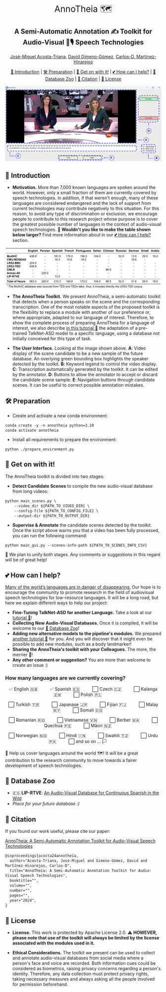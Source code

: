 <h1 align="center"><span style="font-weight:normal">AnnoTheia 🗺️</h1>
<h2 align="center">A Semi-Automatic Annotation ✍️ Toolkit for</br>Audio-Visual 🎥🎙️ Speech Technologies</h2>    
<div align="center">

[José-Miguel Acosta-Triana](), [David Gimeno-Gómez](https://scholar.google.es/citations?user=DVRSla8AAAAJ&hl=en), [Carlos-D. Martínez-Hinarejos](https://scholar.google.es/citations?user=M_EmUoIAAAAJ&hl=en)
</div>

<div align="center">
  
[📘 Introduction](#intro) |
[🛠️ Preparation](#preparation) |
[🚀 Get on with it!](#getonwithit) |
[💕 How can I help?](#helping) |
[🦒 Database Zoo](#databasezoo) |
[📖 Citation](#citation) |
[📝 License](#license)
</div>

<div align="center"> <img src="doc/image/interface.png"> </div>

## <a name="intro"></a> 📘 Introduction

- **Motivation.** More than 7,000 known languages are spoken around the world. However, only a small fraction of them are currently covered by speech technologies. In addition, if that weren't enough, many of these languages are considered endangered and the lack of support from current technologies may contribute negatively to this situation. For this reason, to avoid any type of discrimination or exclusion, we encourage people to contribute to this research project whose purpose is to cover the greatest possible number of languages in the context of audio-visual speech technologies. 🌟 **Wouldn't you like to make the table shown below larger?** Find more information about in our [💕 How can I help?](#helping) section.

<div align="center"> <img src="doc/image/databases.png" width="720"> </div>

- **The AnnoTheia Toolkit.** We present AnnoTheia, a semi-automatic toolkit that detects when a person speaks on the scene and the corresponding transcription. One of the most notable aspects of the proposed toolkit is the flexibility to replace a module with another of our preference or, where appropriate, adapted to our language of interest. Therefore, to show the complete process of preparing AnnoTheia for a language of interest, we also describe [in this tutorial 📜](modules/active_speaker_detection/talknet_asd/) the adaptation of a pre-trained TalkNet-ASD model to a specific language, using a database not initially conceived for this type of task.

- **The User Interface.** Looking at the image shown above. **A**: Video display of the scene candidate to be a new sample of the future database. An overlying  green bounding box highlights the speaker detected by the toolkit. **B**: Keyword legend to control the video display. **C**: Transcription automatically generated by the toolkit. It can be edited by the annotator. **D**: Buttons to allow the annotator to accept or discard the candidate scene sample. **E**: Navigation buttons through candidate scenes. It can be useful to correct possible annotation mistakes.</p>

## <a name="preparation"></a> 🛠️ Preparation

- Create and activate a new conda environment:

```
conda create -y -n annotheia python=3.10
conda activate annotheia
```
- Install all requirements to prepare the environment:

```
python ./prepare_environment.py
```

## <a name="getonwithit"></a> 🚀 Get on with it!

The AnnoTheia toolkit is divided into two stages:

- **Detect Candidate Scenes** to compile the new audio-visual database from long videos:

```
python main_scenes.py \
    --video_dir ${PATH_TO_VIDEO_DIR} \
    --config-file ${PATH_TO_CONFIG_FILE} \
    --output-dir ${PATH_TO_OUTPUT_DIR}
```

- **Supervise & Annotate** the candidate scenes detected by the toolkit. Once the script above warns you that a video has been fully processed, you can run the following command:

```
python main_gui.py --scenes-info-path ${PATH_TO_SCENES_INFO_CSV}
```
🌟 We plan to unify both stages. Any comments or suggestions in this regard will be of great help!

## <a name="helping"></a> 💕 How can I help?

<a href="https://www.nature.com/articles/s41559-021-01604-y">Many of the world’s languages are in danger of disappearing.</a> Our hope is to encourage the community to promote research in the field of audiovisual speech technologies for low-resource languages. It will be a long road, but here we explain different ways to help our project:

- **Fine-Tuning TalkNet-ASD for another Language.** Take a look at our [tutorial 📜](https://github.com/joactr/AnnoTheia/tree/david-branch/modules/active_speaker_detection/talknet_asd)!
- **Collecting New Audio-Visual Databases.** Once it is compiled, it will be welcome to our [🦒 Database Zoo](#databasezoo)!
- **Adding new alternative models to the pipeline's modules.** We prepared [another tutorial 📜](./modules/README.md) for you. And you will discover that it might even be possible to add new modules, such as a body landmarker!
- **Sharing the AnnoTheia's toolkit with your Colleagues.** The more, the merrier 💫!
- **Any other comment or suggestion?** You are more than welcome to create an issue :)

### How many languages are we currently covering?

<div align="center">
  
✅ English 🇬🇧 &nbsp;&nbsp;&nbsp;&nbsp;&nbsp;&nbsp;&nbsp;&nbsp;
✅ Spanish 🇪🇸 &nbsp;&nbsp;&nbsp;&nbsp;&nbsp;&nbsp;&nbsp;&nbsp;
⬜ Czech 🇨🇿 &nbsp;&nbsp;&nbsp;&nbsp;&nbsp;&nbsp;&nbsp;&nbsp;
⬜ Kalanga 🇿🇼 &nbsp;&nbsp;&nbsp;&nbsp;&nbsp;&nbsp;&nbsp;&nbsp;
⬜ Polish 🇵🇱 &nbsp;&nbsp;&nbsp;&nbsp;&nbsp;&nbsp;&nbsp;&nbsp;

⬜ Turkish 🇹🇷 &nbsp;&nbsp;&nbsp;&nbsp;&nbsp;&nbsp;&nbsp;&nbsp;
⬜ Japanase 🇯🇵 &nbsp;&nbsp;&nbsp;&nbsp;&nbsp;&nbsp;&nbsp;&nbsp;
⬜ Fijian 🇫🇯 &nbsp;&nbsp;&nbsp;&nbsp;&nbsp;&nbsp;&nbsp;&nbsp;
⬜ Malay 🇲🇾 &nbsp;&nbsp;&nbsp;&nbsp;&nbsp;&nbsp;&nbsp;&nbsp;
⬜ Somali 🇸🇴 &nbsp;&nbsp;&nbsp;&nbsp;&nbsp;&nbsp;&nbsp;&nbsp;

⬜ Romanian 🇷🇴 &nbsp;&nbsp;&nbsp;&nbsp;&nbsp;&nbsp;&nbsp;&nbsp;
⬜ Vietnamese 🇻🇳 &nbsp;&nbsp;&nbsp;&nbsp;&nbsp;&nbsp;&nbsp;&nbsp;
⬜ Berber 🇲🇦 &nbsp;&nbsp;&nbsp;&nbsp;&nbsp;&nbsp;&nbsp;&nbsp;
⬜ Quechua 🇵🇪 &nbsp;&nbsp;&nbsp;&nbsp;&nbsp;&nbsp;&nbsp;&nbsp;
⬜ Māori 🇳🇿 &nbsp;&nbsp;&nbsp;&nbsp;&nbsp;&nbsp;&nbsp;&nbsp;

⬜ Norwegian 🇳🇴 &nbsp;&nbsp;&nbsp;&nbsp;&nbsp;&nbsp;&nbsp;&nbsp;
⬜ Hindi 🇮🇳 &nbsp;&nbsp;&nbsp;&nbsp;&nbsp;&nbsp;&nbsp;&nbsp;
⬜ Swahili 🇹🇿 &nbsp;&nbsp;&nbsp;&nbsp;&nbsp;&nbsp;&nbsp;&nbsp;
⬜ Urdu 🇵🇰 &nbsp;&nbsp;&nbsp;&nbsp;&nbsp;&nbsp;&nbsp;&nbsp;
⬜ and so on ... 🏳️ &nbsp;&nbsp;&nbsp;&nbsp;&nbsp;&nbsp;&nbsp;&nbsp;

</div>

🌟 Help us cover languages around the world 🗺️! It will be a great contribution to the research community to move towards a fairer development of speech technologies.

## <a name="databasezoo"></a> 🦒 Database Zoo

- 🇪🇸 **LIP-RTVE**: [An Audio-Visual Database for Continuous Spanish in the Wild](https://aclanthology.org/2022.lrec-1.294/)
- *Place for your future database :)*

## <a name="citation"></a> 📖 Citation
If you found our work useful, please cite our paper:

[AnnoTheia: A Semi-Automatic Annotation Toolkit for Audio-Visual Speech Technologies]()

```
@inproceedings{acosta24annotheia,
  author="Acosta-Triana, José-Miguel and Gimeno-Gómez, David and Martínez-Hinarejos, Carlos-D",
  title="AnnoTheia: A Semi-Automatic Annotation Toolkit for Audio-Visual Speech Technologies",
  booktitle="",
  volume="",
  number="",
  pages="",
  year="2024",
}
```

## <a name="license"></a> 📝 License
- **License.** This work is protected by Apache License 2.0. ⚠️ **HOWEVER, please note that use of the toolkit will always be limited by the license associated with the modules used in it.**

- **Ethical Considerations.** The toolkit we present can be used to collect and annotate audio-visual databases from social media where a person's face and voice are recorded. Both information cues could be considered as biometrics, raising privacy concerns regarding a person's identity. Therefore, any data collection must protect privacy rights, taking necessary measures and always asking all the people involved for permission beforehand.
